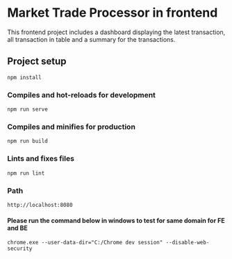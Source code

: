 # Market Trade Processor in frontend
This frontend project includes a dashboard displaying the latest transaction, all transaction in table and a summary for the transactions.

## Project setup
```
npm install
```

### Compiles and hot-reloads for development
```
npm run serve
```

### Compiles and minifies for production
```
npm run build
```

### Lints and fixes files
```
npm run lint
```

### Path
```
http://localhost:8080
```
#### Please run the command below in windows to test for same domain for FE and BE
```
chrome.exe --user-data-dir="C:/Chrome dev session" --disable-web-security
```
